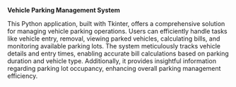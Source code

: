 **Vehicle Parking Management System**

This Python application, built with Tkinter, offers a comprehensive solution for managing vehicle parking operations. Users can efficiently handle tasks like vehicle entry, removal, viewing parked vehicles, calculating bills, and monitoring available parking lots. The system meticulously tracks vehicle details and entry times, enabling accurate bill calculations based on parking duration and vehicle type. Additionally, it provides insightful information regarding parking lot occupancy, enhancing overall parking management efficiency.





